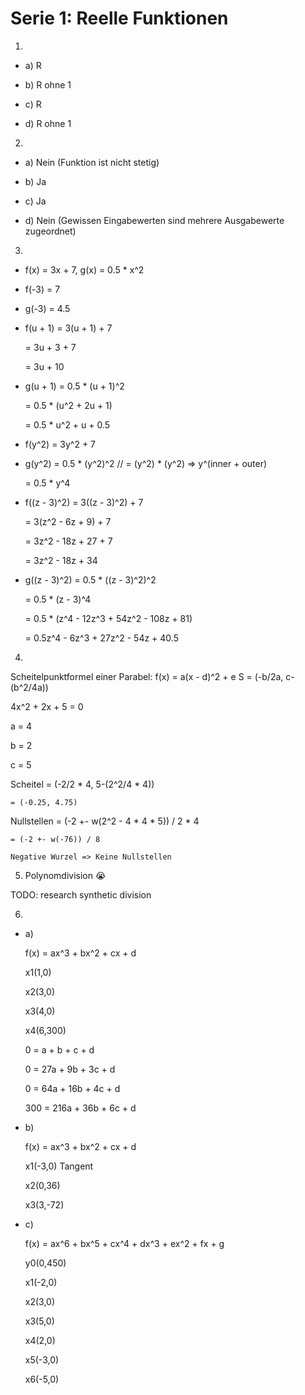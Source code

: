 # Serie 1: Reelle Funktionen

1.

  - a) R

  - b) R ohne 1

  - c) R

  - d) R ohne 1

2.

  - a) Nein (Funktion ist nicht stetig)

  - b) Ja

  - c) Ja

  - d) Nein (Gewissen Eingabewerten sind mehrere Ausgabewerte zugeordnet)

3.

  - f(x) = 3x + 7, g(x) = 0.5 * x^2

  - f(-3) = 7

  - g(-3) = 4.5

  - f(u + 1) = 3(u + 1) + 7

    = 3u + 3 + 7

    = 3u + 10

  - g(u + 1) = 0.5 * (u + 1)^2

    = 0.5 * (u^2 + 2u + 1)

    = 0.5 * u^2 + u + 0.5

  - f(y^2) = 3y^2 + 7

  - g(y^2) = 0.5 * (y^2)^2 // = (y^2) * (y^2) => y^(inner + outer)

    = 0.5 * y^4

  - f((z - 3)^2) = 3((z - 3)^2) + 7

    = 3(z^2 - 6z + 9) + 7

    = 3z^2 - 18z + 27 + 7

    = 3z^2 - 18z + 34

  - g((z - 3)^2) = 0.5 * ((z - 3)^2)^2

    = 0.5 * (z - 3)^4

    = 0.5 * (z^4 - 12z^3 + 54z^2 - 108z + 81)

    = 0.5z^4 - 6z^3 + 27z^2 - 54z + 40.5

4.

  Scheitelpunktformel einer Parabel: f(x) = a(x - d)^2 + e
  S = (-b/2a, c-(b^2/4a))

  4x^2 + 2x + 5 = 0

  a = 4

  b = 2

  c = 5

  Scheitel = (-2/2 * 4, 5-(2^2/4 * 4))

    = (-0.25, 4.75)

  Nullstellen = (-2 +- w(2^2 - 4 * 4 * 5)) / 2 * 4

    = (-2 +- w(-76)) / 8

    Negative Wurzel => Keine Nullstellen

5. Polynomdivision :sob:

  TODO: research synthetic division

6.

  - a)

    f(x) = ax^3 + bx^2 + cx + d

    x1(1,0)

    x2(3,0)

    x3(4,0)

    x4(6,300)

    0 = a + b + c + d

    0 = 27a + 9b + 3c + d

    0 = 64a + 16b + 4c + d

    300 = 216a + 36b + 6c + d

  - b)

    f(x) = ax^3 + bx^2 + cx + d

    x1(-3,0) Tangent

    x2(0,36)

    x3(3,-72)

  - c)

    f(x) = ax^6 + bx^5 + cx^4 + dx^3 + ex^2 + fx + g

    y0(0,450)

    x1(-2,0)

    x2(3,0)

    x3(5,0)

    x4(2,0)

    x5(-3,0)

    x6(-5,0)
